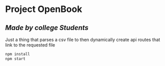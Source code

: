 # Project OpenBook
***Made by college Students*** 
---
Just a thing that parses a csv file to then dynamically create api routes that link to the requested file

```javascript
npm install
npm start
```
